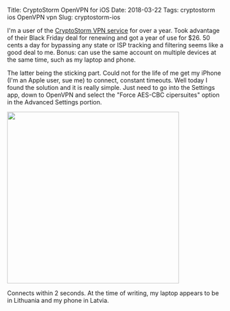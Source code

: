 Title: CryptoStorm OpenVPN for iOS
Date: 2018-03-22
Tags: cryptostorm ios OpenVPN vpn
Slug: cryptostorm-ios

I'm a user of the [CryptoStorm VPN service](https://cryptostorm.is/) for over a year. Took advantage of their Black Friday deal for renewing and got a year of use for $26. 50 cents a day for bypassing any state or ISP tracking and filtering seems like a good deal to me. Bonus: can use the same account on multiple devices at the same time, such as my laptop and phone.

The latter being the sticking part. Could not for the life of me get my iPhone (I'm an Apple user, sue me) to connect, constant timeouts. Well today I found the solution and it is really simple. Just need to go into the Settings app, down to OpenVPN and select the "Force AES-CBC cipersuites" option in the Advanced Settings portion.

<img src="/images/2018-03-22 cryptostorm.png" width="400px" class="align-center" />

Connects within 2 seconds. At the time of writing, my laptop appears to be in Lithuania and my phone in Latvia.
